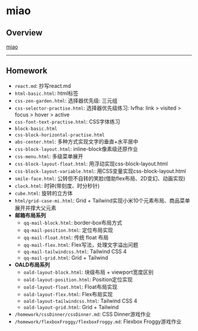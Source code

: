 # miao

## Overview

[miao](https://github.com/leejch/miao)

------

## Homework

- `react.md`: 抄写react.md
- `html-basic.html`: html标签
- `css-zen-garden.html`: 选择器优先级: 三元组
- `css-selector-practise.html`: 选择器优先级练习: lvfha: link > visited > focus > hover > active
- `css-font-text-practise.html`: CSS字体练习
- `block-basic.html`
- `css-block-horizontal-practise.html`
- `abs-center.html`: 多种方式实现文字的垂直+水平居中
- `css-block-layout.html`: inline-block像素级还原作业
- `css-menu.html`: 多级菜单展开
- `css-block-layout-float.html`: 用浮动实现css-block-layout.html
- `css-block-layout-variable.html`: 用CSS变量实现css-block-layout.html
- `smile-face.html`: 公转但不自转的笑脸(借助flex布局、2D变幻、动画实现)
- `clock.html`: 时钟(带刻度、时分秒针)
- `cube.html`: 旋转的立方体
- `html/grid-case-mi.html`: Grid + Tailwind实现小米10个元素布局、商品菜单展开并撑大父元素
- **邮箱布局系列**
  - `qq-mail-block.html`: border-box布局方式
  - `qq-mail-position.html`: 定位布局实现
  - `qq-mail-float.html`: 传统 float 布局
  - `qq-mail-flex.html`: Flex写法，处理文字溢出问题
  - `qq-mail-tailwindcss.html`: Tailwind CSS 4
  - `qq-mail-grid.html`: Grid + Tailwind
- **OALD布局系列**
  - `oald-layout-block.html`: 块级布局 + viewport宽度区别
  - `oald-layout-position.html`: Position定位实现
  - `oald-layout-float.html`: Float布局实现
  - `oald-layout-flex.html`: Flex布局实现
  - `oald-layout-tailwindcss.html`: Tailwind CSS 4
  - `oald-layout-grid.html`: Grid + Tailwind
- `/homework/cssDinner/cssDinner.md`: CSS Dinner游戏作业
- `/homework/flexboxFroggy/flexboxFroggy.md`: Flexbox Froggy游戏作业
